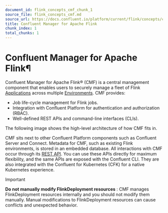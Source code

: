 ```yaml
---
document_id: flink_concepts_cmf_chunk_1
source_file: flink_concepts_cmf.md
source_url: https://docs.confluent.io/platform/current/flink/concepts/cmf.html
title: Confluent Manager for Apache Flink
chunk_index: 1
total_chunks: 1
---
```


# Confluent Manager for Apache Flink¶

Confluent Manager for Apache Flink® (CMF) is a central management component that enables users to securely manage a fleet of Flink [Applications](../jobs/applications/overview.html#cmf-applications) across multiple [Environments](../configure/environments.html#cmf-environments). CMF provides:

  * Job life-cycle management for Flink jobs.
  * Integration with Confluent Platform for authentication and authorization (RBAC).
  * Well-defined REST APIs and command-line interfaces (CLIs).

The following image shows the high-level architecture of how CMF fits in.

[](../../_images/cmf-architecture.png)

CMF sits next to other Confluent Platform components such as Confluent Server and Connect. Metadata for CMF, such as existing Flink environments, is stored in an embedded database. All interactions with CMF occur through its [REST API](../clients-api/rest.html#af-rest-api). You can use these APIs directly for maximum flexibility, and the same APIs are exposed with the Confluent CLI. They are also integrated with the Confluent for Kubernetes (CFK) for a native Kubernetes experience.

Important

**Do not manually modify FlinkDeployment resources** : CMF manages FlinkDeployment resources internally and you should not modify them manually. Manual modifications to FlinkDeployment resources can cause conflicts and unexpected behavior.

